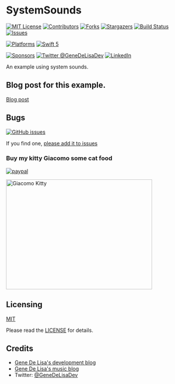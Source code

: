 # SystemSounds




<!-- PROJECT SHIELDS -->
<!--
*** I'm using markdown "reference style" links for readability.
*** Reference links are enclosed in brackets [ ] instead of parentheses ( ).
*** See the bottom of this document for the declaration of the reference variables
*** for contributors-url, forks-url, etc. This is an optional, concise syntax you may use.
*** https://www.markdownguide.org/basic-syntax/#reference-style-links
-->
[![MIT License][license-shield]][license-url]
[![Contributors][contributors-shield]][contributors-url]
[![Forks][forks-shield]][forks-url]
[![Stargazers][stars-shield]][stars-url]
[![Build Status][build-status-shield]][build-status-url]
[![Issues][issues-shield]][issues-url]

[![Platforms][platforms-ios-shield]][platforms-ios-url]
[![Swift 5][swift5-shield]][swift5-url]

[![Sponsors][sponsors-shield]][sponsors-url]
[![Twitter @GeneDeLisaDev][twitter-shield]][twitter-url]
[![LinkedIn][linkedin-shield]][linkedin-url]


An example using system sounds.


## Blog post for this example.

[Blog post](http://www.rockhoppertech.com/blog/)


## Bugs


[![GitHub issues](https://img.shields.io/github/issues/genedelisa/SystemSounds.svg)](https://github.com/genedelisa/SystemSounds/issues)

If you find one, [please add it to issues](https://github.com/genedelisa/SystemSounds/issues)



### Buy my kitty Giacomo some cat food

[![paypal](https://www.paypalobjects.com/en_US/i/btn/btn_donate_SM.gif)](https://www.paypal.com/cgi-bin/webscr?cmd=_donations&business=F5KE9Z29MH8YQ&bnP-DonationsBF:btn_donate_SM.gif:NonHosted)

<img src="http://www.rockhoppertech.com/blog/wp-content/uploads/2016/07/momocoding-1024.png" alt="Giacomo Kitty" width="400" height="300">


## Licensing

[MIT](https://en.wikipedia.org/wiki/MIT_License)

Please read the [LICENSE](LICENSE) for details.

## Credits

*	[Gene De Lisa's development blog](http://rockhoppertech.com/blog/)
*	[Gene De Lisa's music blog](http://genedelisa.com/)
*   Twitter: [@GeneDeLisaDev](http://twitter.com/genedelisadev)



<!-- MARKDOWN LINKS & IMAGES -->
<!-- https://www.markdownguide.org/basic-syntax/#reference-style-links -->

[contributors-shield]: https://img.shields.io/github/contributors/genedelisa/SystemSounds.svg?style=for-the-badge
[contributors-url]: https://github.com/genedelisa/SystemSounds/graphs/contributors

[forks-shield]: https://img.shields.io/github/forks/genedelisa/SystemSounds.svg?style=for-the-badge
[forks-url]: https://github.com/genedelisa/SystemSounds/network/members

[stars-shield]: https://img.shields.io/github/stars/genedelisa/SystemSounds.svg?style=for-the-badge
[stars-url]: https://github.com/genedelisa/SystemSounds/stargazers

[issues-shield]: https://img.shields.io/github/issues/genedelisa/SystemSounds.svg?style=for-the-badge
[issues-url]: https://github.com/genedelisa/SystemSounds/issues

[license-shield]: https://img.shields.io/github/license/genedelisa/SystemSounds.svg?style=for-the-badge
[license-url]: https://github.com/genedelisa/SystemSounds/blob/master/LICENSE

[linkedin-shield]: https://img.shields.io/badge/-LinkedIn-blue.svg?style=for-the-badge&logo=linkedin
[linkedin-url]: https://linkedin.com/in/genedelisa

[sponsors-shield]:https://img.shields.io/badge/Sponsors-Rockhopper%20Technologies-orange.svg?style=flat
[sponsors-url]:https://rockhoppertech.com/

[twitter-shield]:https://img.shields.io/twitter/follow/GeneDeLisaDev.svg?style=social
[twitter-url]: https://twitter.com/GeneDeLisaDev

[build-status-shield]:https://travis-ci.org/genedelisa/SystemSounds.svg
[build-status-url]:https://travis-ci.org/genedelisa/SystemSounds

[github-tag-shield]:https://img.shields.io/github/tag/genedelisa/SystemSounds.svg
[github-tag-url]:https://github.com/genedelisa/SystemSounds/

[github-release-shield]:https://img.shields.io/github/release/genedelisa/SystemSounds.svg
[github-release-url]:https://github.com/genedelisa/SystemSounds/

[github-version-shield]:https://badge.fury.io/gh/genedelisa%2FSystemSounds
[github-version-url]:https://github.com/genedelisa/SystemSounds

[github-stars-shield]:https://img.shields.io/github/stars/genedelisa/SystemSounds.svg?style=social&label=Star&maxAge=2592000
[github-stars-url]:https://github.com/genedelisa/SystemSounds/stargazers/

[swift5-shield]:https://img.shields.io/badge/swift5-compatible-4BC51D.svg?style=flat
[swift5-url]:https://developer.apple.com/swift

[platforms-ios-shield]:https://img.shields.io/badge/Platforms-iOS-lightgray.svg?style=flat
[platforms-ios-url]:https://swift.org/

[platforms-macos-shield]:https://img.shields.io/badge/Platforms-macOS-lightgray.svg?style=flat
[platforms-macos-url]:https://swift.org/

[platforms-osx-shield]:https://img.shields.io/badge/Platforms-OS%20X-lightgray.svg?style=flat
[platforms-osx-url]:https://swift.org/






